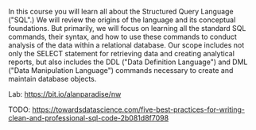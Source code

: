 In this course you will learn all about the Structured Query Language ("SQL".)   We will review the origins of the language and its conceptual foundations.   But primarily, we will focus on learning all the standard SQL commands, their syntax, and how to use these commands to conduct analysis of the data within a relational database.  Our scope includes not only the SELECT statement for retrieving data and creating analytical reports, but also includes the DDL ("Data Definition Language") and DML ("Data Manipulation Language") commands necessary to create and maintain database objects.

Lab: https://bit.io/alanparadise/nw

TODO: https://towardsdatascience.com/five-best-practices-for-writing-clean-and-professional-sql-code-2b081d8f7098
